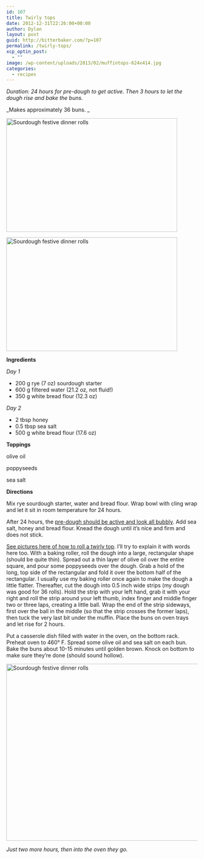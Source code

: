 ```yaml
---
id: 107
title: Twirly tops
date: 2012-12-31T22:26:00+00:00
author: Dylan
layout: post
guid: http://bitterbaker.com/?p=107
permalink: /twirly-tops/
xcp_optin_post:
  - ""
image: /wp-content/uploads/2013/02/muffintops-624x414.jpg
categories:
  - recipes
---
```

_Duration: 24 hours for pre-dough to get active. Then 3 hours to let the dough rise and bake the buns._
  
_Makes approximately 36 buns. _

<p class="recipe-icon">
  <img class="recipe-icon alignright pinthis" title="Sourdough festive dinner rolls | bitterbaker.com" alt="Sourdough festive dinner rolls" src="http://bitterbaker.com/images/muffintops-mini.jpg" width="450" height="299" />
</p>

<p class="">
  <img class=" alignright pinthis" title="Sourdough festive dinner rolls | bitterbaker.com" alt="Sourdough festive dinner rolls" src="http://bitterbaker.com/images/muffintops.jpg" width="450" height="299" />
</p>

**Ingredients**

_Day 1_

  * 200 g rye (7 oz) sourdough starter
  * 600 g filtered water (21.2 oz, not fluid!)
  * 350 g white bread flour (12.3 oz)

_Day 2_

  * 2 tbsp honey
  * 0.5 tbsp sea salt
  * 500 g white bread flour (17.6 oz)

**Toppings**
  
olive oil
  
poppyseeds
  
sea salt

**Directions**
  
Mix rye sourdough starter, water and bread flour. Wrap bowl with cling wrap and let it sit in room temperature for 24 hours.

After 24 hours, the <a title="What an active pre-dough looks like" href="http://bitterbaker.com/what-an-active-pre-dough-looks-like/" target="_blank">pre-dough should be active and look all bubbly</a>. Add sea salt, honey and bread flour. Knead the dough until it’s nice and firm and does not stick.

<a title="How to roll a twirly top" href="/how-to-roll-a-twirly-top/" target="_blank">See pictures here of how to roll a twirly top</a>. I&#8217;ll try to explain it with words here too. With a baking roller, roll the dough into a large, rectangular shape (should be quite thin). Spread out a thin layer of olive oil over the entire square, and pour some poppyseeds over the dough. Grab a hold of the long, top side of the rectangular and fold it over the bottom half of the rectangular. I usually use my baking roller once again to make the dough a little flatter. Thereafter, cut the dough into 0.5 inch wide strips (my dough was good for 36 rolls). Hold the strip with your left hand, grab it with your right and roll the strip around your left thumb, index finger and middle finger two or three laps, creating a little ball. Wrap the end of the strip sideways, first over the ball in the middle (so that the strip crosses the former laps), then tuck the very last bit under the muffin. Place the buns on oven trays and let rise for 2 hours.

Put a casserole dish filled with water in the oven, on the bottom rack. Preheat oven to 460° F. Spread some olive oil and sea salt on each bun. Bake the buns about 10-15 minutes until golden brown. Knock on bottom to make sure they&#8217;re done (should sound hollow).

<img class="pinthis" title="Sourdough festive dinner rolls | bitterbaker.com" alt="Sourdough festive dinner rolls" src="http://bitterbaker.com/images/muffintopsdough.jpg" width="700" height="465" />
  
_Just two more hours, then into the oven they go._